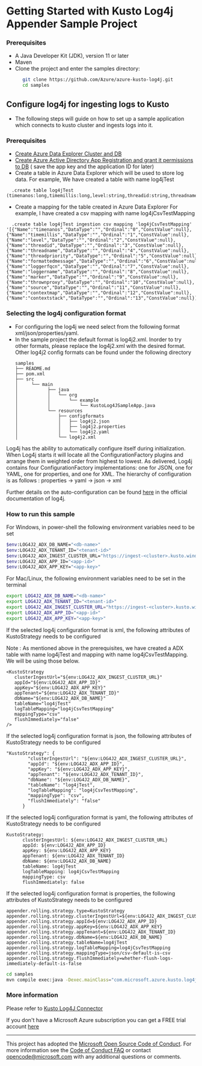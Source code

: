 # Getting Started with Kusto Log4j Appender Sample Project

### Prerequisites

- A Java Developer Kit (JDK), version 11 or later
- Maven
- Clone the project and enter the samples directory:

```sh
      git clone https://github.com/Azure/azure-kusto-log4j.git
      cd samples
```

## Configure log4j for ingesting logs to Kusto

- The following steps will guide on how to set up a sample application which connects to kusto cluster and ingests logs
  into it.

### Prerequisites

- [Create Azure Data Explorer Cluster and DB](https://docs.microsoft.com/en-us/azure/data-explorer/create-cluster-database-portal)
- [Create Azure Active Directory App Registration and grant it permissions to DB](https://docs.microsoft.com/en-us/azure/kusto/management/access-control/how-to-provision-aad-app) (
  save the app key and the application ID for later)
- Create a table in Azure Data Explorer which will be used to store log data.
  For example, We have created a table with name log4jTest

```
  .create table log4jTest (timenanos:long,timemillis:long,level:string,threadid:string,threadname:string,threadpriority:int,formattedmessage:string,loggerfqcn:string,loggername:string,marker:string,thrownproxy:string,source:string,contextmap:string,contextstack:string)
```

- Create a mapping for the table created in Azure Data Explorer
  For example, I have created a csv mapping with name log4jCsvTestMapping

```
  .create table log4jTest ingestion csv mapping 'log4jCsvTestMapping' '[{"Name":"timenanos","DataType":"","Ordinal":"0","ConstValue":null},{"Name":"timemillis","DataType":"","Ordinal":"1","ConstValue":null},{"Name":"level","DataType":"","Ordinal":"2","ConstValue":null},{"Name":"threadid","DataType":"","Ordinal":"3","ConstValue":null},{"Name":"threadname","DataType":"","Ordinal":"4","ConstValue":null},{"Name":"threadpriority","DataType":"","Ordinal":"5","ConstValue":null},{"Name":"formattedmessage","DataType":"","Ordinal":"6","ConstValue":null},{"Name":"loggerfqcn","DataType":"","Ordinal":"7","ConstValue":null},{"Name":"loggername","DataType":"","Ordinal":"8","ConstValue":null},{"Name":"marker","DataType":"","Ordinal":"9","ConstValue":null},{"Name":"thrownproxy","DataType":"","Ordinal":"10","ConstValue":null},{"Name":"source","DataType":"","Ordinal":"11","ConstValue":null},{"Name":"contextmap","DataType":"","Ordinal":"12","ConstValue":null},{"Name":"contextstack","DataType":"","Ordinal":"13","ConstValue":null}]'
```

### Selecting the log4j configuration format

- For configuring the log4j we need select from the following format xml/json/properties/yaml.
- In the sample project the default format is log4j2.xml. Inorder to try other formats, please replace the log4j2.xml
  with the desired format. Other log4j2 config formats can be found under the following directory
   ```
  samples
   ├── README.md
   ├── pom.xml
   ├── src
   │     └── main
   │           ├── java
   │           │   └── org
   │           │       └── example
   │           │           └── KustoLog4JSampleApp.java
   │           └── resources
   │               ├── configformats
   │               │   ├── log4j2.json
   │               │   ├── log4j2.properties
   │               │   └── log4j2.yaml
   │               └── log4j2.xml
  ```                                         

Log4j has the ability to automatically configure itself during initialization. When Log4j starts it will locate all the
ConfigurationFactory plugins and arrange them in weighted order from highest to lowest. As delivered, Log4j contains
four ConfigurationFactory implementations: one for JSON, one for YAML, one for properties, and one for XML.
The hierarchy of configuration is as follows : properties -> yaml -> json -> xml

Further details on the auto-configuration can be
found [here](https://logging.apache.org/log4j/2.x/manual/configuration.html) in the official documentation of log4j.

### How to run this sample

For Windows, in power-shell the following environment variables need to be set

```sh
$env:LOG4J2_ADX_DB_NAME="<db-name>"
$env:LOG4J2_ADX_TENANT_ID="<tenant-id>"                   
$env:LOG4J2_ADX_INGEST_CLUSTER_URL="https://ingest-<cluster>.kusto.windows.net"
$env:LOG4J2_ADX_APP_ID="<app-id>"
$env:LOG4J2_ADX_APP_KEY="<app-key>" 
```

For Mac/Linux, the following environment variables need to be set in the terminal

```sh
export LOG4J2_ADX_DB_NAME="<db-name>"
export LOG4J2_ADX_TENANT_ID="<tenant-id>"
export LOG4J2_ADX_INGEST_CLUSTER_URL="https://ingest-<cluster>.kusto.windows.net"
export LOG4J2_ADX_APP_ID="<app-id>"
export LOG4J2_ADX_APP_KEY="<app-key>"
```

If the selected log4j configuration format is xml, the following attributes of KustoStrategy needs to be configured

Note : As mentioned above in the prerequisites, we have created a ADX table with name log4jTest and mapping with name
log4jCsvTestMapping. We will be using those below.

```
<KustoStrategy
   clusterIngestUrl="${env:LOG4J2_ADX_INGEST_CLUSTER_URL}"
   appId="${env:LOG4J2_ADX_APP_ID}"
   appKey="${env:LOG4J2_ADX_APP_KEY}"
   appTenant="${env:LOG4J2_ADX_TENANT_ID}"
   dbName="${env:LOG4J2_ADX_DB_NAME}"
   tableName="log4jTest"
   logTableMapping="log4jCsvTestMapping"
   mappingType="csv"
   flushImmediately="false"
/>

```

If the selected log4j configuration format is json, the following attributes of KustoStrategy needs to be configured

```
"KustoStrategy": {
        "clusterIngestUrl": "${env:LOG4J2_ADX_INGEST_CLUSTER_URL}",
        "appId": "${env:LOG4J2_ADX_APP_ID}",
        "appKey": "${env:LOG4J2_ADX_APP_KEY}",
        "appTenant": "${env:LOG4J2_ADX_TENANT_ID}",
        "dbName": "${env:LOG4J2_ADX_DB_NAME}",
        "tableName": "log4jTest",
        "logTableMapping": "log4jCsvTestMapping",
        "mappingType": "csv",
        "flushImmediately": "false"
      }
```

If the selected log4j configuration format is yaml, the following attributes of KustoStrategy needs to be configured

```
KustoStrategy:
      clusterIngestUrl: ${env:LOG4J2_ADX_INGEST_CLUSTER_URL}
      appId: ${env:LOG4J2_ADX_APP_ID}
      appKey: ${env:LOG4J2_ADX_APP_KEY}
      appTenant: ${env:LOG4J2_ADX_TENANT_ID}
      dbName: ${env:LOG4J2_ADX_DB_NAME}
      tableName: log4jTest
      logTableMapping: log4jCsvTestMapping
      mappingType: csv
      flushImmediately: false
```

If the selected log4j configuration format is properties, the following attributes of KustoStrategy needs to be
configured

```
appender.rolling.strategy.type=KustoStrategy
appender.rolling.strategy.clusterIngestUrl=${env:LOG4J2_ADX_INGEST_CLUSTER_URL}
appender.rolling.strategy.appId=${env:LOG4J2_ADX_APP_ID}
appender.rolling.strategy.appKey=${env:LOG4J2_ADX_APP_KEY}
appender.rolling.strategy.appTenant=${env:LOG4J2_ADX_TENANT_ID}
appender.rolling.strategy.dbName=${env:LOG4J2_ADX_DB_NAME}
appender.rolling.strategy.tableName=log4jTest
appender.rolling.strategy.logTableMapping=log4jCsvTestMapping
appender.rolling.strategy.mappingType=json/csv-default-is-csv
appender.rolling.strategy.flushImmediately=whether-flush-logs-immediately-default-is-false
```

```sh
cd samples
mvn compile exec:java -Dexec.mainClass="com.microsoft.azure.kusto.log4j.sample.KustoLog4JSampleApp"

```

### More information

Please refer to [Kusto Log4J Connector](https://github.com/Azure/azure-kusto-log4j)

If you don't have a Microsoft Azure subscription you can get a FREE trial
account [here](http://go.microsoft.com/fwlink/?LinkId=330212)

---

This project has adopted the [Microsoft Open Source Code of Conduct](https://opensource.microsoft.com/codeofconduct/).
For more information see the [Code of Conduct FAQ](https://opensource.microsoft.com/codeofconduct/faq/) or
contact [opencode@microsoft.com](mailto:opencode@microsoft.com) with any additional questions or comments.
